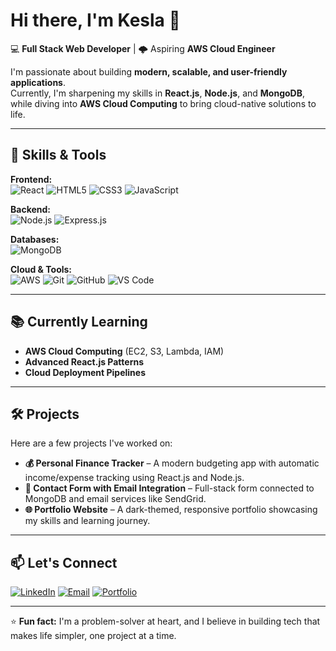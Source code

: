# Hi there, I'm Kesla 👋

💻 **Full Stack Web Developer** | 🌩️ Aspiring **AWS Cloud Engineer**  

I'm passionate about building **modern, scalable, and user-friendly applications**.  
Currently, I'm sharpening my skills in **React.js**, **Node.js**, and **MongoDB**, while diving into **AWS Cloud Computing** to bring cloud-native solutions to life.  

---

## 🚀 Skills & Tools

**Frontend:**  
![React](https://img.shields.io/badge/React-20232A?style=for-the-badge&logo=react&logoColor=61DAFB)
![HTML5](https://img.shields.io/badge/HTML5-E34F26?style=for-the-badge&logo=html5&logoColor=white)
![CSS3](https://img.shields.io/badge/CSS3-1572B6?style=for-the-badge&logo=css3&logoColor=white)
![JavaScript](https://img.shields.io/badge/JavaScript-323330?style=for-the-badge&logo=javascript&logoColor=F7DF1E)

**Backend:**  
![Node.js](https://img.shields.io/badge/Node.js-339933?style=for-the-badge&logo=nodedotjs&logoColor=white)
![Express.js](https://img.shields.io/badge/Express.js-404D59?style=for-the-badge)

**Databases:**  
![MongoDB](https://img.shields.io/badge/MongoDB-4EA94B?style=for-the-badge&logo=mongodb&logoColor=white)

**Cloud & Tools:**  
![AWS](https://img.shields.io/badge/AWS-232F3E?style=for-the-badge&logo=amazonaws&logoColor=white)
![Git](https://img.shields.io/badge/Git-F05032?style=for-the-badge&logo=git&logoColor=white)
![GitHub](https://img.shields.io/badge/GitHub-181717?style=for-the-badge&logo=github&logoColor=white)
![VS Code](https://img.shields.io/badge/VS%20Code-007ACC?style=for-the-badge&logo=visualstudiocode&logoColor=white)

---

## 📚 Currently Learning
- **AWS Cloud Computing** (EC2, S3, Lambda, IAM)
- **Advanced React.js Patterns**
- **Cloud Deployment Pipelines**

---

## 🛠️ Projects
Here are a few projects I've worked on:
- **💰 Personal Finance Tracker** – A modern budgeting app with automatic income/expense tracking using React.js and Node.js.  
- **📩 Contact Form with Email Integration** – Full-stack form connected to MongoDB and email services like SendGrid.  
- **🌐 Portfolio Website** – A dark-themed, responsive portfolio showcasing my skills and learning journey.

---

## 📫 Let's Connect
[![LinkedIn](https://img.shields.io/badge/LinkedIn-0077B5?style=for-the-badge&logo=linkedin&logoColor=white)](https://www.linkedin.com/in/chime-kesla-291706317)
[![Email](https://img.shields.io/badge/Email-D14836?style=for-the-badge&logo=gmail&logoColor=white)](keslachime.n@gmail.com)
[![Portfolio](https://img.shields.io/badge/Portfolio-121212?style=for-the-badge&logo=react&logoColor=00C896)](https://keslaporfolio.vercel.app/)

---

⭐ **Fun fact:** I'm a problem-solver at heart, and I believe in building tech that makes life simpler, one project at a time.


<!--
**keslanaeto/keslanaeto** is a ✨ _special_ ✨ repository because its `README.md` (this file) appears on your GitHub profile.

Here are some ideas to get you started:

- 🔭 I’m currently working on ...
- 🌱 I’m currently learning ...
- 👯 I’m looking to collaborate on ...
- 🤔 I’m looking for help with ...
- 💬 Ask me about ...
- 📫 How to reach me: ...
- 😄 Pronouns: ...
- ⚡ Fun fact: ...
-->
